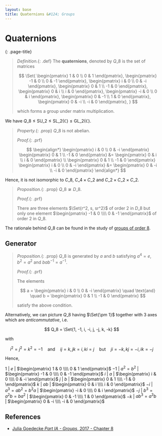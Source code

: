 ```yaml
---
layout: base
title: Quaternions &#124; Groups
---
```


# Quaternions
{: .page-title}

> *Definition.*{: .def}
> The **quaternions**, denoted by $Q\_8$ is the set of matrices
>
> $$
  \Set{
    \begin{pmatrix} 1 & 0 \\ 0 & 1 \end{pmatrix},
    \begin{pmatrix} -1 & 0 \\ 0 & -1 \end{pmatrix},
    \begin{pmatrix} i & 0 \\ 0 & -i \end{pmatrix},
    \begin{pmatrix} 0 & 1 \\ -1 & 0 \end{pmatrix},
    \begin{pmatrix} 0 & i \\ i & 0 \end{pmatrix},
    \begin{pmatrix} -i & 0 \\ 0 & i \end{pmatrix},
    \begin{pmatrix} 0 & -1 \\ 1 & 0 \end{pmatrix},
    \begin{pmatrix} 0 & -i \\ -i & 0 \end{pmatrix},
  }
  $$
>
> which forms a group under matrix multiplication.

We have $Q\_8 \le \text{SU}\_2 \le \text{SL}\_2(\mathbb{C}) \le \text{GL}\_2(\mathbb{C})$.

> *Property.*{: .prop}
> $Q\_8$ is not abelian.
>
> *Proof.*{: .prf}
>
> $$
  \begin{align*}
  \begin{pmatrix} i & 0 \\ 0 & -i \end{pmatrix}
  \begin{pmatrix} 0 & 1 \\ -1 & 0 \end{pmatrix} &=
  \begin{pmatrix} 0 & i \\ i & 0 \end{pmatrix} \\
  \begin{pmatrix} 0 & 1 \\ -1 & 0 \end{pmatrix}
  \begin{pmatrix} i & 0 \\ 0 & -i \end{pmatrix} &=
  \begin{pmatrix} 0 & -i \\ -i & 0 \end{pmatrix}
  \end{align*}
  $$

Hence, it is not isomorphic to $C\_8$, $C\_4 \times C\_2$ and $C\_2 \times C\_2 \times C\_2$.

> *Proposition.*{: .prop}
> $Q\_8 \not \cong D\_8$.
>
> *Proof.*{: .prf}
>
> There are three elements $\Set{r^2, s, sr^2}$ of order $2$ in $D\_8$ but only one element $\begin{pmatrix} -1 & 0 \\\\ 0 & -1 \end{pmatrix}$ of order $2$ in $Q\_8$.

The rationale behind $Q\_8$ can be found in the study of [groups of order 8](groups-of-small-orders.md#groups-of-order-8).

## Generator

> *Proposition.*{: .prop}
> $Q\_8$ is generated by $a$ and $b$ satisfying $a^4 = e$, $b^2 = a^2$ and $bab^{-1} = a^{-1}$.
>
> *Proof.*{: .prf}
>
> The elements
>
> $$
  a = \begin{pmatrix} i & 0 \\ 0 & -i \end{pmatrix}
  \quad \text{and} \quad
  b = \begin{pmatrix} 0 & 1 \\ -1 & 0 \end{pmatrix}
  $$
>
> satisfy the above condition.

Alternatively, we can picture $Q\_8$ having $\Set{\pm 1}$ together with 3 axes which are _anticommutative_, i.e.

$$
Q_8 = \Set{1, -1, i, -i, j, -j, k, -k}
$$

with

$$
i^2 = j^2 = k^2 = -1 \quad \text{and} \quad ij = k, jk = i, ki = j \quad \text{but} \quad ji = -k, kj = -i, ik = -j
$$

Hence,

$1$ | $e$ | $\begin{pmatrix} 1 & 0 \\\\ 0 & 1 \end{pmatrix}$
$-1$ | $a^2 = b^2$ | $\begin{pmatrix} -1 & 0 \\\\ 0 & -1 \end{pmatrix}$
$i$ | $a$ | $\begin{pmatrix} i & 0 \\\\ 0 & -i \end{pmatrix}$
$j$ | $b$ | $\begin{pmatrix} 0 & 1 \\\\ -1 & 0 \end{pmatrix}$
$k$ | $ab$ | $\begin{pmatrix} 0 & i \\\\ i & 0 \end{pmatrix}$
$-i$ | $a^3 = ab^2 = b^2a$ | $\begin{pmatrix} -i & 0 \\\\ 0 & i \end{pmatrix}$
$-j$ | $b^3 = a^2b = ba^2$ | $\begin{pmatrix} 0 & -1 \\\\ 1 & 0 \end{pmatrix}$
$-k$ | $ab^3 = a^3b$ | $\begin{pmatrix} 0 & -i \\\\ -i & 0 \end{pmatrix}$

## References

* [Julia Goedecke _Part IA - Groups_, 2017 - Chapter 8](https://www.julia-goedecke.de/pdf/GroupsNotes.pdf)
